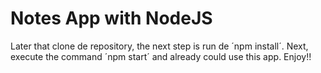 # Notes App with NodeJS

Later that clone de repository, the next step is run de ´npm install´.
Next, execute the command ´npm start´ and already could use this app. Enjoy!!
